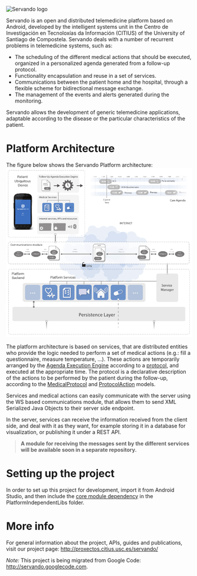 ![Servando logo](http://proxectos.citius.usc.es/servando/wp-content/images/servando_platform_logo.png)

Servando is an open and distributed telemedicine platform based on Android, developed by the intelligent systems unit in the Centro de Investigación en Tecnoloxías da Información (CITIUS) of the University of Santiago de Compostela.
Servando deals with a number of recurrent problems in telemedicine systems, such as:
- The scheduling of the different medical actions that should be executed, organized in a personalized agenda generated from a follow-up protocol.
- Functionality encapsulation and reuse in a set of services.
- Communications between the patient home and the hospital, through a flexible scheme for bidirectional message exchange.
- The management of the events and alerts generated during the monitoring.

Servando allows the development of generic telemedicine applications, adaptable according to the disease or the particular characteristics of the patient.

Platform Architecture
==============================
The figure below shows the Servando Platform architecture:
![Servando Platform Architecture](static-files/servando-platform-architecture.png)

The platform architecture is based on services, that are distributed entities who provide the logic needed to perform a set of medical actions (e.g.: fill a questionnaire, measure temperature, ...).
These actions are temporarily arranged by the [Agenda Execution Engine](https://github.com/citiususc/servando-core/blob/master/src/main/src/es/usc/citius/servando/android/agenda/ProtocolEngine.java) according to a [protocol](ServandoApp/src/main/assets/protocol.xml), and executed at the appropriate time. The protocol is a declarative description of the actions to be performed by the patient during the follow-up, according to the [MedicalProtocol](src/main/src/es/usc/citius/servando/android/models/protocol/MedicalProtocol.java) and [ProtocolAction](https://github.com/citiususc/servando-core/blob/master/src/main/src/es/usc/citius/servando/android/models/protocol/ProtocolAction.java) models.

Services and medical actions can easily communicate with the server using the WS based communications module, that allows them to send XML Serialized Java Objects to their server side endpoint.

In the server, services can receive the information received from the client side, and deal with it as they want, for example storing it in a database for visualization, or publishing it under a REST API.

>**A module for receiving the messages sent by the different services will be available soon in a separate repository.**

Setting up the project
==============================
In order to set up this project for development, import it from Android Studio, and then include the [core module dependency](https://github.com/citiususc/servando-core) in the PlatformIndependentLibs folder. 


More info
==============================
For general information about the project, APIs, guides and publications, visit our project page: http://proxectos.citius.usc.es/servando/

*Note:* This project is being migrated from Google Code: http://servando.googlecode.com.
